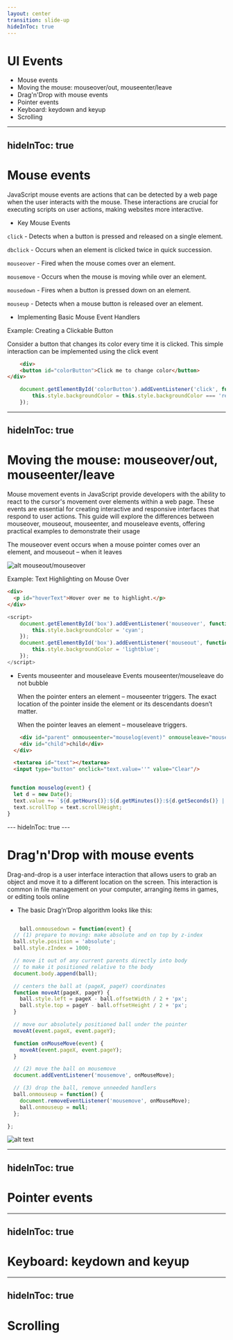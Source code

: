 ```yaml
---
layout: center
transition: slide-up
hideInToc: true
---
```


# UI Events

<div mt-2 />

- Mouse events
- Moving the mouse: mouseover/out, mouseenter/leave
- Drag'n'Drop with mouse events
- Pointer events
- Keyboard: keydown and keyup
- Scrolling
  

---
hideInToc: true
---

# Mouse events

JavaScript mouse events are actions that can be detected by a web page when the user interacts with the mouse. These interactions are crucial for executing scripts on user actions, making websites more interactive.

- Key Mouse Events

`click` -  Detects when a button is pressed and released on a single element.

`dbclick` - Occurs when an element is clicked twice in quick succession.

`mouseover` - Fired when the mouse comes over an element.

`mousemove` - Occurs when the mouse is moving while over an element.

`mousedown` - Fires when a button is pressed down on an element.

`mouseup` - Detects when a mouse button is released over an element.

- Implementing Basic Mouse Event Handlers

Example: Creating a Clickable Button

Consider a button that changes its color every time it is clicked. This simple interaction can be implemented using the click event

 <div flex='~ row' gap-10>

```html
    <div>
    <button id="colorButton">Click me to change color</button>
</div>
```

```js
    document.getElementById('colorButton').addEventListener('click', function() {
        this.style.backgroundColor = this.style.backgroundColor === 'red' ? 'blue' : 'red';
    });

```

</div>

---
hideInToc: true
---

# Moving the mouse: mouseover/out, mouseenter/leave

<v-clicks>

Mouse movement events in JavaScript provide developers with the ability to react to the cursor's movement over elements within a web page. These events are essential for creating interactive and responsive interfaces that respond to user actions. This guide will explore the differences between mouseover, mouseout, mouseenter, and mouseleave events, offering practical examples to demonstrate their usage

The mouseover event occurs when a mouse pointer comes over an element, and mouseout – when it leaves

![alt mouseout/mouseover](image.png)

Example: Text Highlighting on Mouse Over
<div flex='~ row' gap='10>'

```html
<div>
  <p id="hoverText">Hover over me to highlight.</p>
</div>

```

```js
<script>
    document.getElementById('box').addEventListener('mouseover', function() {
        this.style.backgroundColor = 'cyan';
    });
    document.getElementById('box').addEventListener('mouseout', function() {
        this.style.backgroundColor = 'lightblue';
    });
</script>

```

</div>

- Events mouseenter and mouseleave
    Events mouseenter/mouseleave do not bubble

    When the pointer enters an element – mouseenter triggers. The exact location of the pointer inside the element or its descendants doesn’t matter.

    When the pointer leaves an element – mouseleave triggers.

<div flow="~ row" gap='10'>

```html
    <div id="parent" onmouseenter="mouselog(event)" onmouseleave="mouselog(event)">parent
    <div id="child">child</div>
  </div>

  <textarea id="text"></textarea>
  <input type="button" onclick="text.value=''" value="Clear"/>

```

```js

 function mouselog(event) {
  let d = new Date();
  text.value += `${d.getHours()}:${d.getMinutes()}:${d.getSeconds()} | ${event.type} [target: ${event.target.id}]\n`.replace(/(:|^)(\d\D)/, '$10$2');
  text.scrollTop = text.scrollHeight;
}

```

</div>
</v-clicks>
---
hideInToc: true
---

# Drag'n'Drop with mouse events

<v-clicks>

Drag-and-drop is a user interface interaction that allows users to grab an object and move it to a different location on the screen. This interaction is common in file management on your computer, arranging items in games, or editing tools online

- The basic Drag’n’Drop algorithm looks like this:

```js

    ball.onmousedown = function(event) {
  // (1) prepare to moving: make absolute and on top by z-index
  ball.style.position = 'absolute';
  ball.style.zIndex = 1000;

  // move it out of any current parents directly into body
  // to make it positioned relative to the body
  document.body.append(ball);

  // centers the ball at (pageX, pageY) coordinates
  function moveAt(pageX, pageY) {
    ball.style.left = pageX - ball.offsetWidth / 2 + 'px';
    ball.style.top = pageY - ball.offsetHeight / 2 + 'px';
  }

  // move our absolutely positioned ball under the pointer
  moveAt(event.pageX, event.pageY);

  function onMouseMove(event) {
    moveAt(event.pageX, event.pageY);
  }

  // (2) move the ball on mousemove
  document.addEventListener('mousemove', onMouseMove);

  // (3) drop the ball, remove unneeded handlers
  ball.onmouseup = function() {
    document.removeEventListener('mousemove', onMouseMove);
    ball.onmouseup = null;
  };

};

```

![alt text](../../../../AppData/Local/Temp/ball.svg)

</v-clicks>

---
hideInToc: true
---

# Pointer events

---
hideInToc: true
---

# Keyboard: keydown and keyup

---
hideInToc: true
---

# Scrolling
